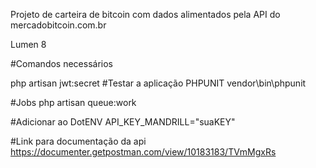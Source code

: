 Projeto de carteira de bitcoin com dados alimentados pela API do mercadobitcoin.com.br

Lumen 8

#Comandos necessários


php artisan jwt:secret
#Testar a aplicação PHPUNIT
vendor\bin\phpunit

#Jobs
php artisan queue:work

#Adicionar ao DotENV
API_KEY_MANDRILL="suaKEY"

#Link para documentação da api
https://documenter.getpostman.com/view/10183183/TVmMgxRs